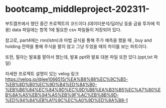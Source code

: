 # bootcamp_middleproject-202311-
부트캠프에서 했던 중간 프로젝트의 코드이다.(데이터분석/딥러닝 등을 금융 투자에 적용)
data 파일에는 항목 1에 필요한 csv 파일들이 저장되어 있다.

참고로, part4에는 rnn(lstm)과 마법 공식을 통해 주가 예측을 했을 때 , buy and holding 전략을 통해
주식을 팔지 않고 그냥 두었을 때의 차이를 보는 파트이다.

또한, 필자는 발표를 맡아서 했는데, 발표 ppt와 발표 대본 파일 또한 있다.(ppt,txt 파일) 

자세한 프로젝트 설명이 있는 velog 링크
https://velog.io/@lee1066515/%EA%B8%88%EC%9C%B5-%EB%8D%B0%EC%9D%B4%ED%84%B0-%EB%B6%84%EC%84%9D%EC%9D%B8%EA%B3%B5%EC%A7%80%EB%8A%A5%EB%94%A5%EB%9F%AC%EB%8B%9D-%ED%94%84%EB%A1%9C%EC%A0%9D%ED%8A%B8-1
